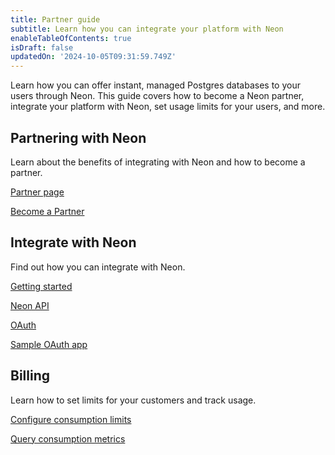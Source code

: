 ```yaml
---
title: Partner guide
subtitle: Learn how you can integrate your platform with Neon
enableTableOfContents: true
isDraft: false
updatedOn: '2024-10-05T09:31:59.749Z'
---
```


Learn how you can offer instant, managed Postgres databases to your users through Neon. This guide covers how to become a Neon partner, integrate your platform with Neon, set usage limits for your users, and more.

## Partnering with Neon

Learn about the benefits of integrating with Neon and how to become a partner.

<DetailIconCards>

<a href="https://neon.tech/partners" description="Read about the benefits of partnering with Neon" icon="handshake">Partner page</a>

<a href="https://neon.tech/partners#partners-apply" description="Request a meeting with our partnerships team" icon="todo">Become a Partner</a>

</DetailIconCards>

## Integrate with Neon

Find out how you can integrate with Neon.

<DetailIconCards>

<a href="/docs/guides/partner-get-started" description="Learn the essentials for integrating with Neon" icon="check">Getting started</a>

<a href="/docs/reference/api-reference" description="Integrate using the Neon API" icon="transactions">Neon API</a>

<a href="/docs/guides/oauth-integration" description="Integrate with Neon using OAuth" icon="check">OAuth</a>

<a href="https://github.com/neondatabase/neon-branches-visualizer" description="Check out a sample OAuth application" icon="lock-landscape">Sample OAuth app</a>

</DetailIconCards>

## Billing

Learn how to set limits for your customers and track usage.

<DetailIconCards>

<a href="/docs/guides/partner-billing" description="Use the Neon API to set consumption limits for your customers" icon="cheque">Configure consumption limits</a>

<a href="/docs/guides/metrics-api" description="Track usage with Neon's consumption metrics APIs" icon="cheque">Query consumption metrics</a>

</DetailIconCards>

